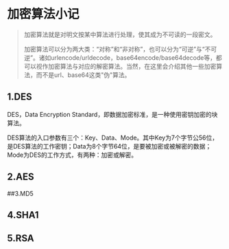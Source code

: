 # 加密算法小记

> 加密算法就是对明文按某中算法进行处理，使其成为不可读的一段密文。
>
> 加密算法可以分为两大类：“对称”和“非对称”，也可以分为“可逆”与“不可逆”。诸如urlencode/urldecode，base64encode/base64decode等，都可以视作加密算法与对应的解密算法。当然，在这里会介绍其他一些加密算法，而不是url、base64这类"伪"算法。

## 1.DES

DES，Data Encryption Standard，即数据加密标准，是一种使用密钥加密的块算法。

DES算法的入口参数有三个：Key、Data、Mode。其中Key为7个字节公56位，是DES算法的工作密钥；Data为8个字节64位，是要被加密或被解密的数据；Mode为DES的工作方式，有两种：加密或解密。

## 2.AES

##3.MD5

## 4.SHA1

## 5.RSA

